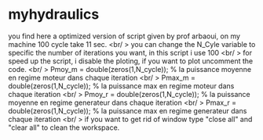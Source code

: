# myhydraulics
you find here a optimized version of script given by prof arbaoui, on my machine 100 cycle take 11 sec.
<br/ >
you can change the N_Cyle variable to specific the number of iterations you want, in this script i use 100
<br/ >
for speed up the script, i disable the ploting, if you want to plot uncomment the code.
<br/ >
Pmoy_m = double(zeros(1,N_cycle)); % la puissance moyenne en regime moteur dans chaque iteration
<br/ >
Pmax_m = double(zeros(1,N_cycle)); % la puissance max en regime moteur dans chaque iteration
<br/ >
Pmoy_r = double(zeros(1,N_cycle)); % la puissance moyenne en regime generateur dans chaque iteration
<br/ >
Pmax_r = double(zeros(1,N_cycle)); % la puissance max en regime generateur dans chaque iteration
<br/ >
if you want to get rid of window type "close all" and "clear all" to clean the workspace.

